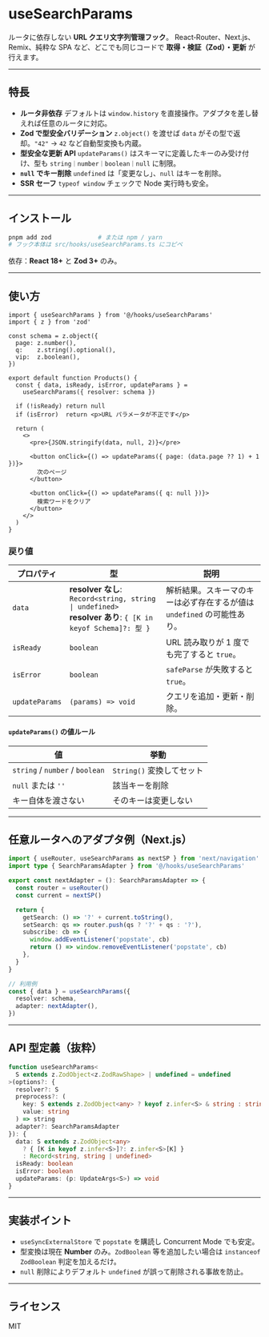 
# useSearchParams

ルータに依存しない **URL クエリ文字列管理フック**。
React‑Router、Next.js、Remix、純粋な SPA など、どこでも同じコードで **取得・検証（Zod）・更新** が行えます。

---

## 特長

- **ルータ非依存**
  デフォルトは `window.history` を直接操作。アダプタを差し替えれば任意のルータに対応。
- **Zod で型安全バリデーション**
  `z.object()` を渡せば `data` がその型で返却。`"42"` → `42` など自動型変換も内蔵。
- **型安全な更新 API**
  `updateParams()` はスキーマに定義したキーのみ受け付け、型も `string｜number｜boolean｜null` に制限。
- **`null` でキー削除**
  `undefined` は「変更なし」、`null` はキーを削除。
- **SSR セーフ**
  `typeof window` チェックで Node 実行時も安全。

---

## インストール

```bash
pnpm add zod             # または npm / yarn
# フック本体は src/hooks/useSearchParams.ts にコピペ
```

依存：**React 18+** と **Zod 3+** のみ。

---

## 使い方

```tsx
import { useSearchParams } from '@/hooks/useSearchParams'
import { z } from 'zod'

const schema = z.object({
  page: z.number(),
  q:    z.string().optional(),
  vip:  z.boolean(),
})

export default function Products() {
  const { data, isReady, isError, updateParams } =
    useSearchParams({ resolver: schema })

  if (!isReady) return null
  if (isError)  return <p>URL パラメータが不正です</p>

  return (
    <>
      <pre>{JSON.stringify(data, null, 2)}</pre>

      <button onClick={() => updateParams({ page: (data.page ?? 1) + 1 })}>
        次のページ
      </button>

      <button onClick={() => updateParams({ q: null })}>
        検索ワードをクリア
      </button>
    </>
  )
}
```

### 戻り値

| プロパティ | 型 | 説明 |
| ---------- | --- | --- |
| `data` | **resolver なし**: `Record<string, string \| undefined>`<br>**resolver あり**: `{ [K in keyof Schema]?: 型 }` | 解析結果。スキーマのキーは必ず存在するが値は `undefined` の可能性あり。 |
| `isReady` | `boolean` | URL 読み取りが 1 度でも完了すると `true`。 |
| `isError` | `boolean` | `safeParse` が失敗すると `true`。 |
| `updateParams` | `(params) => void` | クエリを追加・更新・削除。 |

#### `updateParams()` の値ルール

| 値 | 挙動 |
| --- | --- |
| `string` / `number` / `boolean` | `String()` 変換してセット |
| `null` または `''` | 該当キーを削除 |
| キー自体を渡さない | そのキーは変更しない |

---

## 任意ルータへのアダプタ例（Next.js）

```ts
import { useRouter, useSearchParams as nextSP } from 'next/navigation'
import type { SearchParamsAdapter } from '@/hooks/useSearchParams'

export const nextAdapter = (): SearchParamsAdapter => {
  const router = useRouter()
  const current = nextSP()

  return {
    getSearch: () => '?' + current.toString(),
    setSearch: qs => router.push(qs ? '?' + qs : '?'),
    subscribe: cb => {
      window.addEventListener('popstate', cb)
      return () => window.removeEventListener('popstate', cb)
    },
  }
}

// 利用例
const { data } = useSearchParams({
  resolver: schema,
  adapter: nextAdapter(),
})
```

---

## API 型定義（抜粋）

```ts
function useSearchParams<
  S extends z.ZodObject<z.ZodRawShape> | undefined = undefined
>(options?: {
  resolver?: S
  preprocess?: (
    key: S extends z.ZodObject<any> ? keyof z.infer<S> & string : string,
    value: string
  ) => string
  adapter?: SearchParamsAdapter
}): {
  data: S extends z.ZodObject<any>
    ? { [K in keyof z.infer<S>]?: z.infer<S>[K] }
    : Record<string, string | undefined>
  isReady: boolean
  isError: boolean
  updateParams: (p: UpdateArgs<S>) => void
}
```

---

## 実装ポイント

- `useSyncExternalStore` で `popstate` を購読し Concurrent Mode でも安定。
- 型変換は現在 **Number** のみ。`ZodBoolean` 等を追加したい場合は
  `instanceof ZodBoolean` 判定を加えるだけ。
- `null` 削除によりデフォルト `undefined` が誤って削除される事故を防止。

---

## ライセンス

MIT

